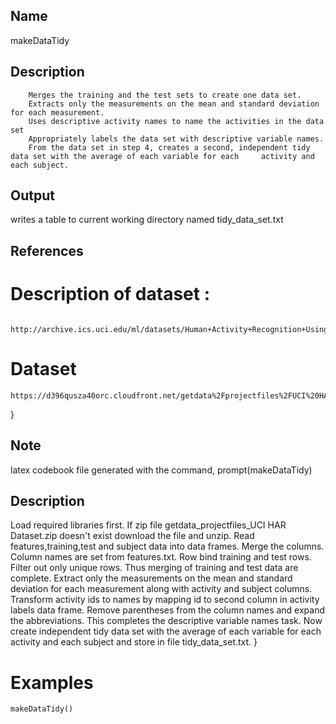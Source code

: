 ## Name 
makeDataTidy

## Description
        Merges the training and the test sets to create one data set.
        Extracts only the measurements on the mean and standard deviation for each measurement. 
        Uses descriptive activity names to name the activities in the data set
        Appropriately labels the data set with descriptive variable names. 
        From the data set in step 4, creates a second, independent tidy data set with the average of each variable for each 	activity and each subject.

## Output
writes a table to current working directory named tidy_data_set.txt

## References
  # Description of dataset :  
        http://archive.ics.uci.edu/ml/datasets/Human+Activity+Recognition+Using+Smartphones 
  # Dataset
    https://d396qusza40orc.cloudfront.net/getdata%2Fprojectfiles%2FUCI%20HAR%20Dataset.zip 
}

## Note
 latex codebook file generated with the command, prompt(makeDataTidy)


## Description
  Load required libraries first. If zip file getdata_projectfiles_UCI HAR Dataset.zip doesn't exist download the file and unzip.
  Read features,training,test and subject data into data frames. Merge the columns. Column names are set from features.txt.
  Row bind training and test rows. Filter out only unique rows. Thus merging of training and test data are complete.
  Extract only the measurements on the mean and standard deviation for each measurement along with activity and subject columns.
  Transform activity ids to names by mapping id to second column in activity labels data frame. 
  Remove parentheses from the column names and expand the abbreviations. This completes the descriptive variable names task.
  Now create independent tidy data set with the average of each variable for each activity and each subject and store in file tidy_data_set.txt.
}

# Examples
    makeDataTidy()
